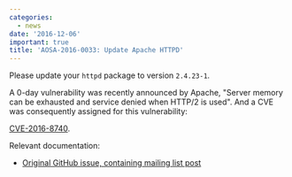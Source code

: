 ```yaml
---
categories:
  - news
date: '2016-12-06'
important: true
title: 'AOSA-2016-0033: Update Apache HTTPD'
---
```



Please update your `httpd` package to version `2.4.23-1`.

A 0-day vulnerability was recently announced by Apache, "Server memory can be exhausted and service denied when HTTP/2 is used". And a CVE was consequently assigned for this vulnerability:

[CVE-2016-8740](http://www.cve.mitre.org/cgi-bin/cvename.cgi?name=CVE-2016-8740).

Relevant documentation:

- [Original GitHub issue, containing mailing list post](https://github.com/AOSC-Dev/aosc-os-abbs/issues/518)